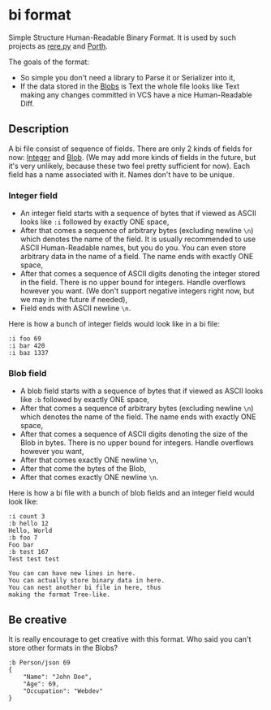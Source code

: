 # bi format

Simple Structure Human-Readable Binary Format. It is used by such projects as [rere.py](https://github.com/tsoding/rere.py) and [Porth](https://gitlab.com/tsoding/porth).

The goals of the format:
- So simple you don't need a library to Parse it or Serializer into it,
- If the data stored in the [Blobs](#blob-field) is Text the whole file looks like Text making any changes committed in VCS have a nice Human-Readable Diff.

## Description

A bi file consist of sequence of fields. There are only 2 kinds of fields for now: [Integer](#integer-field) and [Blob](#blob-field). (We may add more kinds of fields in the future, but it's very unlikely, because these two feel pretty sufficient for now). Each field has a name associated with it. Names don't have to be unique.

### Integer field

- An integer field starts with a sequence of bytes that if viewed as ASCII looks like `:i` followed by exactly ONE space,
- After that comes a sequence of arbitrary bytes (excluding newline `\n`) which denotes the name of the field. It is usually recommended to use ASCII Human-Readable names, but you do you. You can even store arbitrary data in the name of a field. The name ends with exactly ONE space,
- After that comes a sequence of ASCII digits denoting the integer stored in the field. There is no upper bound for integers. Handle overflows however you want. (We don't support negative integers right now, but we may in the future if needed),
- Field ends with ASCII newline `\n`.

Here is how a bunch of integer fields would look like in a bi file:

```
:i foo 69
:i bar 420
:i baz 1337
```

### Blob field

- A blob field starts with a sequence of bytes that if viewed as ASCII looks like `:b` followed by exactly ONE space,
- After that comes a sequence of arbitrary bytes (excluding newline `\n`) which denotes the name of the field. The name ends with exactly ONE space,
- After that comes a sequence of ASCII digits denoting the size of the Blob in bytes. There is no upper bound for integers. Handle overflows however you want,
- After that comes exactly ONE newline `\n`,
- After that come the bytes of the Blob,
- After that comes exactly ONE newline `\n`.

Here is how a bi file with a bunch of blob fields and an integer field would look like:

```
:i count 3
:b hello 12
Hello, World
:b foo 7
Foo bar
:b test 167
Test test test

You can can have new lines in here.
You can actually store binary data in here.
You can nest another bi file in here, thus
making the format Tree-like.
```

## Be creative

It is really encourage to get creative with this format. Who said you can't store other formats in the Blobs?

```
:b Person/json 69
{
    "Name": "John Doe",
    "Age": 69,
    "Occupation": "Webdev"
}
```

